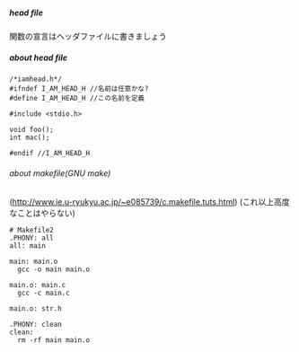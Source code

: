 ##### head file

関数の宣言はヘッダファイルに書きましょう

##### about head file

```
/*iamhead.h*/
#ifndef I_AM_HEAD_H //名前は任意かな?
#define I_AM_HEAD_H //この名前を定義

#include <stdio.h>

void foo();
int mac();

#endif //I_AM_HEAD_H
```

###### about makefile(GNU make)

(http://www.ie.u-ryukyu.ac.jp/~e085739/c.makefile.tuts.html)
(これ以上高度なことはやらない)

```
# Makefile2
.PHONY: all
all: main

main: main.o
  gcc -o main main.o

main.o: main.c
  gcc -c main.c

main.o: str.h

.PHONY: clean
clean:
  rm -rf main main.o
```
